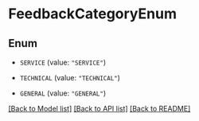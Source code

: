 # FeedbackCategoryEnum

## Enum


* `SERVICE` (value: `"SERVICE"`)

* `TECHNICAL` (value: `"TECHNICAL"`)

* `GENERAL` (value: `"GENERAL"`)


[[Back to Model list]](../README.md#documentation-for-models) [[Back to API list]](../README.md#documentation-for-api-endpoints) [[Back to README]](../README.md)


